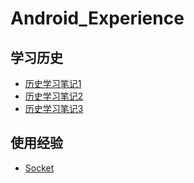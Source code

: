 # Android_Experience

## 学习历史

- [历史学习笔记1](/Pictures/Picture1.md)
- [历史学习笔记2](/Pictures/Picture2.md)
- [历史学习笔记3](/Pictures/Picture3.md)

## 使用经验

- [Socket](/Modle/socket.md)
